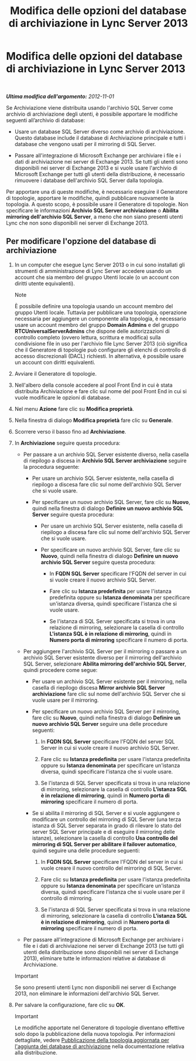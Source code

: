 ﻿---
title: Modifica delle opzioni del database di archiviazione in Lync Server 2013
TOCTitle: Modifica delle opzioni del database di archiviazione in Lync Server 2013
ms:assetid: 3775f09d-65b0-48bc-8a4d-d97bd0c3423c
ms:mtpsurl: https://technet.microsoft.com/it-it/library/JJ204814(v=OCS.15)
ms:contentKeyID: 49300175
ms.date: 08/24/2015
mtps_version: v=OCS.15
ms.translationtype: HT
---

# Modifica delle opzioni del database di archiviazione in Lync Server 2013

 

_**Ultima modifica dell'argomento:** 2012-11-01_

Se Archiviazione viene distribuita usando l'archivio SQL Server come archivio di archiviazione degli utenti, è possibile apportare le modifiche seguenti all’archivio di database:

  - Usare un database SQL Server diverso come archivio di archiviazione. Questo database include il database di Archiviazione principale e tutti i database che vengono usati per il mirroring di SQL Server.

  - Passare all'integrazione di Microsoft Exchange per archiviare i file e i dati di archiviazione nei server di Exchange 2013. Se tutti gli utenti sono disponibili nei server di Exchange 2013 e si vuole usare l'archivio di Microsoft Exchange per tutti gli utenti della distribuzione, è necessario rimuovere i database dell'archivio SQL Server dalla topologia.

Per apportare una di queste modifiche, è necessario eseguire il Generatore di topologie, apportare le modifiche, quindi pubblicare nuovamente la topologia. A questo scopo, è possibile usare il Generatore di topologie. Non specificare le informazioni **Archivio SQL Server archiviazione** o **Abilita mirroring dell'archivio SQL Server**, a meno che non siano presenti utenti Lync che non sono disponibili nei server di Exchange 2013.

## Per modificare l'opzione del database di archiviazione

1.  In un computer che esegue Lync Server 2013 o in cui sono installati gli strumenti di amministrazione di Lync Server accedere usando un account che sia membro del gruppo Utenti locale (o un account con diritti utente equivalenti).
    

    > [!NOTE]
    > È possibile definire una topologia usando un account membro del gruppo Utenti locale. Tuttavia per pubblicare una topologia, operazione necessaria per aggiungere un componente alla topologia, è necessario usare un account membro del gruppo <STRONG>Domain Admins</STRONG> e del gruppo <STRONG>RTCUniversalServerAdmins</STRONG> che dispone delle autorizzazioni di controllo completo (ovvero lettura, scrittura e modifica) sulla condivisione file in uso per l'archivio file Lync Server 2013 (ciò significa che il Generatore di topologie può configurare gli elenchi di controllo di accesso discrezionali (DACL) richiesti. In alternativa, è possibile usare un account con diritti equivalenti.



2.  Avviare il Generatore di topologie.

3.  Nell'albero della console accedere al pool Front End in cui è stata distribuita Archiviazione e fare clic sul nome del pool Front End in cui si vuole modificare le opzioni di database.

4.  Nel menu **Azione** fare clic su **Modifica proprietà**.

5.  Nella finestra di dialogo **Modifica proprietà** fare clic su **Generale**.

6.  Scorrere verso il basso fino ad **Archiviazione**.

7.  In **Archiviazione** seguire questa procedura:
    
      - Per passare a un archivio SQL Server esistente diverso, nella casella di riepilogo a discesa in **Archivio SQL Server archiviazione** seguire la procedura seguente:
        
          - Per usare un archivio SQL Server esistente, nella casella di riepilogo a discesa fare clic sul nome dell'archivio SQL Server che si vuole usare.
        
          - Per specificare un nuovo archivio SQL Server, fare clic su **Nuovo**, quindi nella finestra di dialogo **Definire un nuovo archivio SQL Server** seguire questa procedura:
            
              - Per usare un archivio SQL Server esistente, nella casella di riepilogo a discesa fare clic sul nome dell'archivio SQL Server che si vuole usare.
            
              - Per specificare un nuovo archivio SQL Server, fare clic su **Nuovo**, quindi nella finestra di dialogo **Definire un nuovo archivio SQL Server** seguire questa procedura:
                
                  - In **FQDN SQL Server** specificare l'FQDN del server in cui si vuole creare il nuovo archivio SQL Server.
                
                  - Fare clic su **Istanza predefinita** per usare l'istanza predefinita oppure su **Istanza denominata** per specificare un'istanza diversa, quindi specificare l'istanza che si vuole usare.
                
                  - Se l'istanza di SQL Server specificata si trova in una relazione di mirroring, selezionare la casella di controllo **L'istanza SQL è in relazione di mirroring**, quindi in **Numero porta di mirroring** specificare il numero di porta.
    
      - Per aggiungere l'archivio SQL Server per il mirroring o passare a un archivio SQL Server esistente diverso per il mirroring dell'archivio SQL Server, selezionare **Abilita mirroring dell'archivio SQL Server**, quindi procedere come segue:
        
          - Per usare un archivio SQL Server esistente per il mirroring, nella casella di riepilogo discesa **Mirror archivio SQL Server archiviazione** fare clic sul nome dell'archivio SQL Server che si vuole usare per il mirroring.
        
          - Per specificare un nuovo archivio SQL Server per il mirroring, fare clic su **Nuovo**, quindi nella finestra di dialogo **Definire un nuovo archivio SQL Server** seguire una delle procedure seguenti:
            
            1.  In **FQDN SQL Server** specificare l'FQDN del server SQL Server in cui si vuole creare il nuovo archivio SQL Server.
            
            2.  Fare clic su **Istanza predefinita** per usare l'istanza predefinita oppure su **Istanza denominata** per specificare un'istanza diversa, quindi specificare l'istanza che si vuole usare.
            
            3.  Se l'istanza di SQL Server specificata si trova in una relazione di mirroring, selezionare la casella di controllo **L'istanza SQL è in relazione di mirroring**, quindi in **Numero porta di mirroring** specificare il numero di porta.
        
          - Se si abilita il mirroring di SQL Server e si vuole aggiungere o modificare un controllo del mirroring di SQL Server (una terza istanza di SQL Server separata in grado di rilevare lo stato del server SQL Server principale e di eseguire il mirroring delle istanze), selezionare la casella di controllo **Usa controllo del mirroring di SQL Server per abilitare il failover automatico**, quindi seguire una delle procedure seguenti:
            
            1.  In **FQDN SQL Server** specificare l'FQDN del server in cui si vuole creare il nuovo controllo del mirroring di SQL Server.
            
            2.  Fare clic su **Istanza predefinita** per usare l'istanza predefinita oppure su **Istanza denominata** per specificare un'istanza diversa, quindi specificare l'istanza che si vuole usare per il controllo di mirroring.
            
            3.  Se l'istanza di SQL Server specificata si trova in una relazione di mirroring, selezionare la casella di controllo **L'istanza SQL è in relazione di mirroring**, quindi in **Numero porta di mirroring** specificare il numero di porta.
    
      - Per passare all'integrazione di Microsoft Exchange per archiviare i file e i dati di archiviazione nei server di Exchange 2013 (se tutti gli utenti della distribuzione sono disponibili nei server di Exchange 2013), eliminare tutte le informazioni relative ai database di Archiviazione.
    
    > [!IMPORTANT]  
    > Se sono presenti utenti Lync non disponibili nei server di Exchange 2013, non eliminare le informazioni dell'archivio SQL Server.

8.  Per salvare la configurazione, fare clic su **OK**.
    
    > [!IMPORTANT]  
    > Le modifiche apportate nel Generatore di topologie diventano effettive solo dopo la pubblicazione della nuova topologia. Per informazioni dettagliate, vedere <a href="lync-server-2013-publishing-the-updated-topology-to-add-archiving-databases.md">Pubblicazione della topologia aggiornata per l'aggiunta dei database di archiviazione</a> nella documentazione relativa alla distribuzione.
